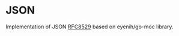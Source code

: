 # JSON
Implementation of JSON [RFC8529](https://tools.ietf.org/html/rfc8259) based on eyenih/go-moc library.

